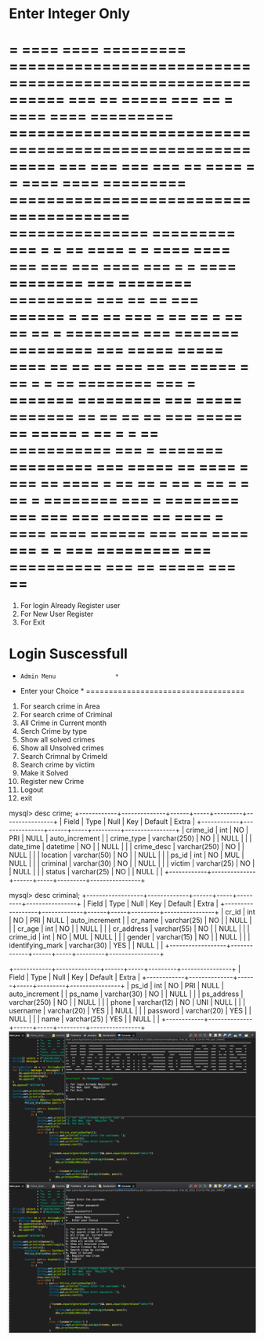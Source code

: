 

Enter Integer Only
 ========================================================================================================================
=  ====  ====  =========  ==========================================================     ===    ==  =====  ===      ==
=  ====  ====  =========  =========================================================  ===  ===  ===   ===   ==  ====  =
=  ====  ====  =========  =======================================  ===============  =========  ===  =   =  ==  ====  =
=  ====  ====  ===   ===  ===   ====   ===  =  = ====   ========    ===   ========  =========  ===  == ==  ===  ======
=   ==    ==  ===  =  ==  ==  =  ==     ==        ==  =  ========  ===     =======  =========  ===  =====  =====  ====
==  ==    ==  ===     ==  ==  =====  =  ==  =  =  ==     ========  ===  =  =======  =========  ===  =====  =======  ==
==  ==    ==  ===  =====  ==  =====  =  ==  =  =  ==  ===========  ===  =  =======  =========  ===  =====  ==  ====  =
===    ==    ====  =  ==  ==  =  ==  =  ==  =  =  ==  =  ========  ===  =  ========  ===  ===  ===  =====  ==  ====  =
====  ====  ======   ===  ===   ====   ===  =  =  ===   =========   ===   ==========     ===    ==  =====  ===      ==
======================================================================================================================



1. For login Already Register user
2. For New  User  Register 
0. For Exit 

Login Suscessfull 
===================================
*     Admin Menu   		      	 *
*   Enter your Choice            *
===================================

1. For search crime in Area
2. For search crime of Criminal 
3. All Crime in  Current month 
4. Serch Crime by type 
5. Show all solved crimes   
6. Show all Unsolved crimes   
7. Search Crimnal by CrimeId   
8. Search crime by victim   
9. Make it Solved   
10. Register new Crime   
99. Logout   
0. exit   

mysql> desc crime;
+------------+--------------+------+-----+---------+----------------+
| Field      | Type         | Null | Key | Default | Extra          |
+------------+--------------+------+-----+---------+----------------+
| crime_id   | int          | NO   | PRI | NULL    | auto_increment |
| crime_type | varchar(250) | NO   |     | NULL    |                |
| date_time  | datetime     | NO   |     | NULL    |                |
| crime_desc | varchar(250) | NO   |     | NULL    |                |
| location   | varchar(50)  | NO   |     | NULL    |                |
| ps_id      | int          | NO   | MUL | NULL    |                |
| criminal   | varchar(30)  | NO   |     | NULL    |                |
| victim     | varchar(25)  | NO   |     | NULL    |                |
| status     | varchar(25)  | NO   |     | NULL    |                |
+------------+--------------+------+-----+---------+----------------+

mysql> desc criminal;
+------------------+-------------+------+-----+---------+----------------+
| Field            | Type        | Null | Key | Default | Extra          |
+------------------+-------------+------+-----+---------+----------------+
| cr_id            | int         | NO   | PRI | NULL    | auto_increment |
| cr_name          | varchar(25) | NO   |     | NULL    |                |
| cr_age           | int         | NO   |     | NULL    |                |
| cr_address       | varchar(55) | NO   |     | NULL    |                |
| crime_id         | int         | NO   | MUL | NULL    |                |
| gender           | varchar(15) | NO   |     | NULL    |                |
| identifying_mark | varchar(30) | YES  |     | NULL    |                |
+------------------+-------------+------+-----+---------+----------------+

+------------+--------------+------+-----+---------+----------------+
| Field      | Type         | Null | Key | Default | Extra          |
+------------+--------------+------+-----+---------+----------------+
| ps_id      | int          | NO   | PRI | NULL    | auto_increment |
| ps_name    | varchar(30)  | NO   |     | NULL    |                |
| ps_address | varchar(250) | NO   |     | NULL    |                |
| phone      | varchar(12)  | NO   | UNI | NULL    |                |
| username   | varchar(20)  | YES  |     | NULL    |                |
| password   | varchar(20)  | YES  |     | NULL    |                |
| name       | varchar(25)  | YES  |     | NULL    |                |
+------------+--------------+------+-----+---------+----------------+
<img src="/img/1.png" alt="" align="center">
<img src="/img/2.png" alt=" " align="center">